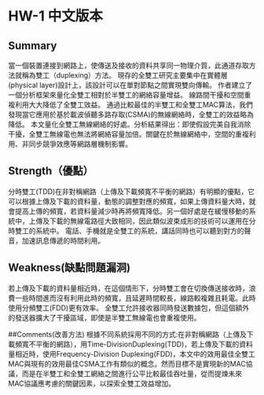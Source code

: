 # HW-1 中文版本

## Summary
當一個裝置連接到網路上，使傳送及接收的資料共享同一物理介質，此通道存取方法就稱為雙工（duplexing）方法。
現存的全雙工研究主要集中在實體層(physical layer)設計上，該設計可以在單對節點之間實現雙向傳輸。
作者建立了一個分析框架來量化全雙工相對於半雙工的網絡容量增益。
線路間干擾和空間重複利用大大降低了全雙工效益。
通過比較最佳的半雙工和全雙工MAC算法，我們發現當它應用於基於載波偵聽多路存取(CSMA)的無線網絡時，全雙工的效益略為降低。
本文量化全雙工無線網絡的好處。分析結果得出：即使假設完美自我消除干擾，全雙工無線電也無法將網絡容量加倍。關鍵在於無線網絡中，空間的重複利用、非同步競爭效應等網路層機制影響。

## Strength（優點）
分時雙工(TDD)在非對稱網路（上傳及下載頻寬不平衡的網路）有明顯的優點，它可以根據上傳及下載的資料量，動態的調整對應的頻寬，如果上傳資料量大時，就會提高上傳的頻寬，若資料量減少時再將頻寬降低。另一個好處是在緩慢移動的系統中，上傳及下載的無線電路徑大致相同，因此類似波束成形的技術可以運用在分時雙工的系統中。
電話、手機就是全雙工的系統，講話同時也可以聽到對方的聲音，加速訊息傳遞的時間利用。

## Weakness(缺點問題漏洞)
若上傳及下載的資料量相近時，在這個情形下，分時雙工會在切換傳送接收時，浪費一些時間進而沒有利用此時的頻寬，且延遲時間較長，線路較複雜且耗電。此時使用分頻雙工(FDD)更有效率。
全雙工允許接收器同時發送數據包，但這個額外的發送器擴大了干擾區域，即使是半雙工無線電也會重複使用。

##Comments(改善方法)
根據不同系統採用不同的方式:在非對稱網路（上傳及下載頻寬不平衡的網路），用Time-DivisionDuplexing(TDD)，若上傳及下載的資料量相近時，使用Frequency-Division Duplexing(FDD)，本文中的效用最佳全雙工MAC與現有的效用最佳CSMA工作有類似的概念。然而目標不是實現新的MAC協議，而是在半雙工和全雙工網絡之間進行公平比較最佳吞吐量，從而提煉未來MAC協議應考慮的關鍵因素，以探索全雙工效益增加。
